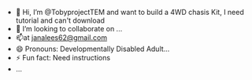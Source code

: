 - 👋 Hi, I’m @TobyprojectTEM and want to build a 4WD chasis Kit, I need tutorial and can't download
- 💞️ I’m looking to collaborate on ...
- 📫at janalees62@gmail.com
- 😄 Pronouns: Developmentally Disabled Adult...
- ⚡ Fun fact: Need instructions
- ...

<!---
Tobyproject/Tobyproject is a ✨ special ✨ repository because its `README.md` (this file) appears on your GitHub profile.
You can click the Preview link to take a look at your changes.
--->
